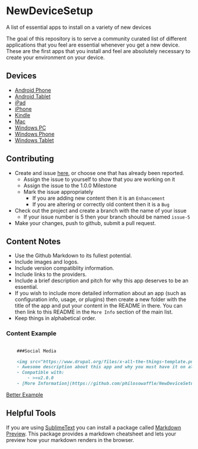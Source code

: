NewDeviceSetup
==============

A list of essential apps to install on a variety of new devices

The goal of this repository is to serve a community curated list of different applications that you feel are essential whenever you get a new device.  These are the first apps that you install and feel are absolutely necessary to create your environment on your device.

## Devices

- [Android Phone](https://github.com/philosowaffle/NewDeviceSetup/tree/master/Android%20Phone)
- [Android Tablet](https://github.com/philosowaffle/NewDeviceSetup/tree/master/Android%20Tablet)
- [iPad](https://github.com/philosowaffle/NewDeviceSetup/tree/master/iPad)
- [iPhone](https://github.com/philosowaffle/NewDeviceSetup/tree/master/iPhone)
- [Kindle](https://github.com/philosowaffle/NewDeviceSetup/tree/master/Kindle)
- [Mac](https://github.com/philosowaffle/NewDeviceSetup/tree/master/Mac)
- [Windows PC](https://github.com/philosowaffle/NewDeviceSetup/tree/master/Windows)
- [Windows Phone](https://github.com/philosowaffle/NewDeviceSetup/tree/master/Windows%20Phone)
- [Windows Tablet](https://github.com/philosowaffle/NewDeviceSetup/tree/master/Windows%20Tablet)

## Contributing

- Create and issue [here](https://github.com/philosowaffle/NewDeviceSetup/issues), or choose one that has already been reported.
    - Assign the issue to yourself to show that you are working on it
    - Assign the issue to the 1.0.0 Milestone
    - Mark the issue appropriately
        - If you are adding new content then it is an `Enhancement`
        - If you are altering or correctly old content then it is a `Bug`
- Check out the project and create a branch with the name of your issue
    - If your issue number is 5 then your branch should be named `issue-5`
- Make your changes, push to github, submit a pull request.

## Content Notes

- Use the Github Markdown to its fullest potential.
- Include images and logos.
- Include version compatiblity information.
- Include links to the providers.
- Include a brief description and pitch for why this app deserves to be an essential.
- If you wish to include more detailed information about an app (such as configuration info, usage, or plugins) then create a new folder with the title of the app and put your content in the README in there.  You can then link to this README in the `More Info` section of the main list.
- Keep things in alphabetical order.

### Content Example

```markdown

    ###Social Media

    <img src="https://www.drupal.org/files/x-all-the-things-template.png" width="140px"height="100px"/> **[This Awesome App](www.google.com)**
    - Awesome description about this app and why you must have it on all your devices.
    - Compatible with:
        - >=v2.0.0
    - [More Information](https://github.com/philosowaffle/NewDeviceSetup/tree/master/iPhone/MyAwesomeApp) <- assuming you created this directory and there is a readme in there with more information
```
[Better Example](https://github.com/philosowaffle/NewDeviceSetup/blob/master/Mac)

## Helpful Tools

If you are using [SublimeText](http://www.sublimetext.com/) you can install a package called [Markdown Preview](https://sublime.wbond.net/packages/Markdown%20Preview).  This package provides a markdown cheatsheet and lets your preview how your markdown renders in the browser.

